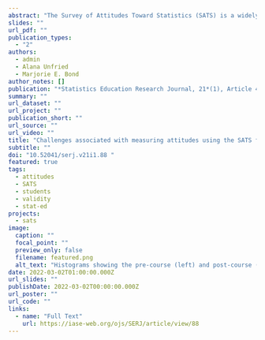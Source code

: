 ```yaml
---
abstract: "The Survey of Attitudes Toward Statistics (SATS) is a widely used family of instruments for measuring attitude constructs in statistics education. Since the development of the SATS instruments, there has been an evolution in the understanding of validity in the field of educational measurement emphasizing validation as an on-going process. While a 2012 review of statistics education attitude instruments noted that the SATS family had the most validity evidence, two types of challenges to the use of these instruments have emerged: challenges to the interpretations of scale scores and challenges using the SATS instruments in populations other than undergraduate students enrolled in introductory statistics courses. A synthesis of the literature and empirical results are used to document these challenges."
slides: ""
url_pdf: ""
publication_types:
  - "2"
authors:
  - admin
  - Alana Unfried
  - Marjorie E. Bond
author_notes: []
publication: "*Statistics Education Research Journal, 21*(1), Article 4"
summary: ""
url_dataset: ""
url_project: ""
publication_short: ""
url_source: ""
url_video: ""
title: "Challenges associated with measuring attitudes using the SATS family of instruments"
subtitle: ""
doi: "10.52041/serj.v21i1.88 "
featured: true
tags:
  - attitudes
  - SATS
  - students
  - validity
  - stat-ed
projects:
  - sats
image:
  caption: ""
  focal_point: ""
  preview_only: false
  filename: featured.png
  alt_text: "Histograms showing the pre-course (left) and post-course (right) scores for the SATS-36 constructs."
date: 2022-03-02T01:00:00.000Z
url_slides: ""
publishDate: 2022-03-02T00:00:00.000Z
url_poster: ""
url_code: ""
links:
  - name: "Full Text"
    url: https://iase-web.org/ojs/SERJ/article/view/88
---
```

